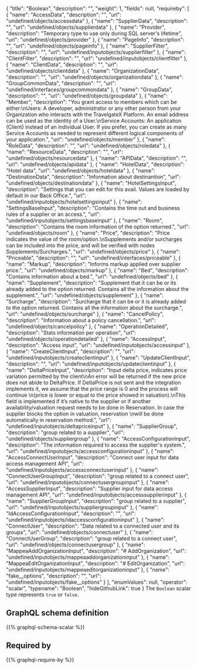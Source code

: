 {
  "title": "Boolean",
  "description": "",
  "weight": 1,
  "fields": null,
  "requireby": [
    {
      "name": "AccessData",
      "description": "",
      "url": "undefined/objects/accessdata"
    },
    {
      "name": "SupplierData",
      "description": "",
      "url": "undefined/objects/supplierdata"
    },
    {
      "name": "Provider",
      "description": "Temporary type to use only during SQL server's lifetime",
      "url": "undefined/objects/provider"
    },
    {
      "name": "PageInfo",
      "description": "",
      "url": "undefined/objects/pageinfo"
    },
    {
      "name": "SupplierFilter",
      "description": "",
      "url": "undefined/inputobjects/supplierfilter"
    },
    {
      "name": "ClientFilter",
      "description": "",
      "url": "undefined/inputobjects/clientfilter"
    },
    {
      "name": "ClientData",
      "description": "",
      "url": "undefined/objects/clientdata"
    },
    {
      "name": "OrganizationData",
      "description": "",
      "url": "undefined/objects/organizationdata"
    },
    {
      "name": "GroupCommonData",
      "description": "",
      "url": "undefined/interfaces/groupcommondata"
    },
    {
      "name": "GroupData",
      "description": "",
      "url": "undefined/objects/groupdata"
    },
    {
      "name": "Member",
      "description": "You grant access to members which can be either:\nUsers: A developer, administrator or any other person from your Organization who interacts with the TravelgateX Platform. An email address can be used as the identity of a User.\nService Accounts: An application (Client) instead of an individual User. If you prefer, you can create as many Service Accounts as needed to represent different logical components of your application.",
      "url": "undefined/objects/member"
    },
    {
      "name": "RoleData",
      "description": "",
      "url": "undefined/objects/roledata"
    },
    {
      "name": "ResourceData",
      "description": "",
      "url": "undefined/objects/resourcedata"
    },
    {
      "name": "APIData",
      "description": "",
      "url": "undefined/objects/apidata"
    },
    {
      "name": "HotelData",
      "description": "Hotel data",
      "url": "undefined/objects/hoteldata"
    },
    {
      "name": "DestinationData",
      "description": "Information about destinantion",
      "url": "undefined/objects/destinationdata"
    },
    {
      "name": "HotelSettingsInput",
      "description": "Settings that you can edit for this avail. Values are loaded by default in our Back Office.",
      "url": "undefined/inputobjects/hotelsettingsinput"
    },
    {
      "name": "SettingsBaseInput",
      "description": "Contains the time out and business rules of a supplier or an access.",
      "url": "undefined/inputobjects/settingsbaseinput"
    },
    {
      "name": "Room",
      "description": "Contains the room information of the option returned.",
      "url": "undefined/objects/room"
    },
    {
      "name": "Price",
      "description": "Price indicates the value of the room/option.\nSupplements and/or surcharges can be included into the price, and will be verified with nodes Supplements/Surcharges.",
      "url": "undefined/objects/price"
    },
    {
      "name": "Priceable",
      "description": "",
      "url": "undefined/interfaces/priceable"
    },
    {
      "name": "Markup",
      "description": "Informs markup applied over supplier price.",
      "url": "undefined/objects/markup"
    },
    {
      "name": "Bed",
      "description": "Contains information about a bed.",
      "url": "undefined/objects/bed"
    },
    {
      "name": "Supplement",
      "description": "Supplement that it can be or its already added to the option returned. Contains all the information about the supplement.",
      "url": "undefined/objects/supplement"
    },
    {
      "name": "Surcharge",
      "description": "Surcharge that it can be or it is already added to the option returned. Contains all the information about the surcharge.",
      "url": "undefined/objects/surcharge"
    },
    {
      "name": "CancelPolicy",
      "description": "Information about a policy cancellation.",
      "url": "undefined/objects/cancelpolicy"
    },
    {
      "name": "OperationDetailed",
      "description": "Stats information per operation",
      "url": "undefined/objects/operationdetailed"
    },
    {
      "name": "AccessInput",
      "description": "Access input",
      "url": "undefined/inputobjects/accessinput"
    },
    {
      "name": "CreateClientInput",
      "description": "",
      "url": "undefined/inputobjects/createclientinput"
    },
    {
      "name": "UpdateClientInput",
      "description": "",
      "url": "undefined/inputobjects/updateclientinput"
    },
    {
      "name": "DeltaPriceInput",
      "description": "Input delta price, indicates price variation permitted by the client\nAn error will be returned if the new price does not abide to DeltaPrice. If DeltaPrice is not sent and the integration implements it, we assume that the price range is 0 and the process will continue \n(price is lower or equal to the price showed in valuation).\nThis field is implemented if it’s native to the supplier or if another availability/valuation request needs to be done in Reservation. In case the supplier blocks the option in valuation, reservation \nwill be done automatically in reservation method.",
      "url": "undefined/inputobjects/deltapriceinput"
    },
    {
      "name": "SupplierGroup",
      "description": "group related to a supplier",
      "url": "undefined/objects/suppliergroup"
    },
    {
      "name": "AccessConfigurationInput",
      "description": "The information required to access the supplier's system.",
      "url": "undefined/inputobjects/accessconfigurationinput"
    },
    {
      "name": "AccessConnectUserInput",
      "description": "Connect user input for data access management API",
      "url": "undefined/inputobjects/accessconnectuserinput"
    },
    {
      "name": "ConnectUserGroupInput",
      "description": "group related to a connect user",
      "url": "undefined/inputobjects/connectusergroupinput"
    },
    {
      "name": "AccessSupplierInput",
      "description": "Supplier input for data access management API",
      "url": "undefined/inputobjects/accesssupplierinput"
    },
    {
      "name": "SupplierGroupInput",
      "description": "group related to a supplier",
      "url": "undefined/inputobjects/suppliergroupinput"
    },
    {
      "name": "IdAccessConfigurationInput",
      "description": "",
      "url": "undefined/inputobjects/idaccessconfigurationinput"
    },
    {
      "name": "ConnectUser",
      "description": "Data related to a connected user and its groups",
      "url": "undefined/objects/connectuser"
    },
    {
      "name": "ConnectUserGroup",
      "description": "group related to a connect user",
      "url": "undefined/objects/connectusergroup"
    },
    {
      "name": "MappeaAddOrganizationInput",
      "description": "# AddOrganization",
      "url": "undefined/inputobjects/mappeaaddorganizationinput"
    },
    {
      "name": "MappeaEditOrganizationInput",
      "description": "# EditOrganization",
      "url": "undefined/inputobjects/mappeaeditorganizationinput"
    },
    {
      "name": "fake__options",
      "description": "",
      "url": "undefined/inputobjects/fake__options"
    }
  ],
  "enumValues": null,
  "operator": "scalar",
  "typename": "Boolean",
  "hideGithubLink": true
}
The `Boolean` scalar type represents `true` or `false`.
## GraphQL schema definition

{{% graphql-schema-scalar %}}

## Required by

{{% graphql-require-by %}}
